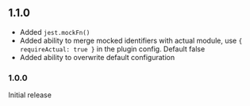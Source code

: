 ## 1.1.0
- Added ```jest.mockFn()```
- Added ability to merge mocked identifiers with actual module, use ```{ requireActual: true }``` in the plugin config. Default false
- Added ability to overwrite default configuration

### 1.0.0
Initial release